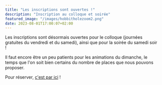 ```yaml
---
title: "Les inscriptions sont ouvertes !"
description: "Inscription au colloque et soirée"
featured_image: "/images/hobbitholezoom2.png"
date: 2023-08-01T17:00:07+02:00
---
```


Les inscriptions sont désormais ouvertes pour le colloque (journées gratuites du vendredi et du samedi), ainsi que pour la soirée du samedi soir ! 

Il faut encore être un peu patients pour les animations du dimanche, le temps que l'on soit bien certains du nombre de places que nous pouvons proposer. 

Pour réserver, [c'est par ici](/fr/inscription) !
